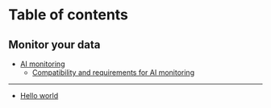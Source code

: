 # Table of contents

## Monitor your data

* [AI monitoring](README.md)
  * [Compatibility and requirements for AI monitoring](monitor-your-data/ai-monitoring/compatibility-and-requirements-for-ai-monitoring.md)

***

* [Hello world](hello-world.md)
